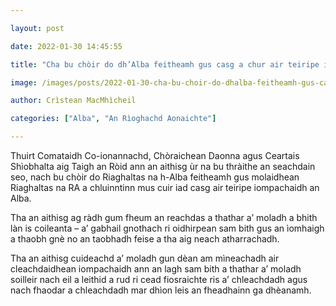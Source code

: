 ```yaml
---

layout: post

date: 2022-01-30 14:45:55

title: "Cha bu chòir do dh’Alba feitheamh gus casg a chur air teiripe iompachaidh"

image: /images/posts/2022-01-30-cha-bu-choir-do-dhalba-feitheamh-gus-casg-a-chur-air-teiripe-iompachaidh.webp

author: Crìstean MacMhìcheil

categories: ["Alba", "An Rìoghachd Aonaichte"]

---
```


Thuirt Comataidh Co-ionannachd, Chòraichean Daonna agus Ceartais Shìobhalta aig Taigh an Ròid ann an aithisg ùr na bu thràithe an seachdain seo, nach bu chòir do Riaghaltas na h-Alba feitheamh gus molaidhean Riaghaltas na RA a chluinntinn mus cuir iad casg air teiripe iompachaidh an Alba.

Tha an aithisg ag ràdh gum fheum an reachdas a thathar a’ moladh a bhith làn is coileanta – a’ gabhail gnothach ri oidhirpean sam bith gus an ìomhaigh a thaobh gnè no an taobhadh feise a tha aig neach atharrachadh.

Tha an aithisg cuideachd a’ moladh gun dèan am mìneachadh air cleachdaidhean iompachaidh ann an lagh sam bith a thathar a’ moladh soilleir nach eil a leithid a rud ri cead fiosraichte ris a’ chleachdadh agus nach fhaodar a chleachdadh mar dhìon leis an fheadhainn ga dhèanamh.
